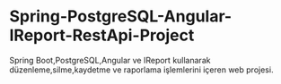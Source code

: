 # Spring-PostgreSQL-Angular-IReport-RestApi-Project
Spring Boot,PostgreSQL,Angular ve IReport kullanarak düzenleme,silme,kaydetme ve raporlama işlemlerini içeren web projesi.
